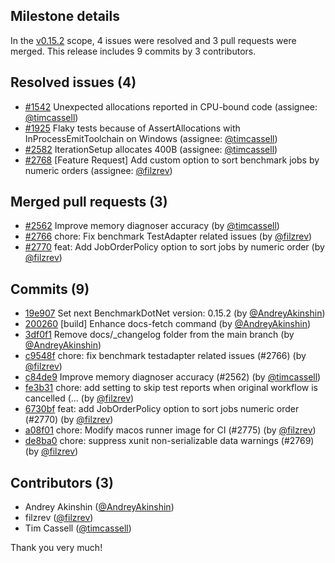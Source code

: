 ## Milestone details

In the [v0.15.2](https://github.com/dotnet/BenchmarkDotNet/issues?q=milestone:v0.15.2) scope, 
4 issues were resolved and 3 pull requests were merged.
This release includes 9 commits by 3 contributors.

## Resolved issues (4)

* [#1542](https://github.com/dotnet/BenchmarkDotNet/issues/1542) Unexpected allocations reported in CPU-bound code (assignee: [@timcassell](https://github.com/timcassell))
* [#1925](https://github.com/dotnet/BenchmarkDotNet/issues/1925) Flaky tests because of AssertAllocations with InProcessEmitToolchain on Windows (assignee: [@timcassell](https://github.com/timcassell))
* [#2582](https://github.com/dotnet/BenchmarkDotNet/issues/2582) IterationSetup allocates 400B (assignee: [@timcassell](https://github.com/timcassell))
* [#2768](https://github.com/dotnet/BenchmarkDotNet/issues/2768) [Feature Request] Add custom option to sort benchmark jobs by numeric orders (assignee: [@filzrev](https://github.com/filzrev))

## Merged pull requests (3)

* [#2562](https://github.com/dotnet/BenchmarkDotNet/pull/2562) Improve memory diagnoser accuracy (by [@timcassell](https://github.com/timcassell))
* [#2766](https://github.com/dotnet/BenchmarkDotNet/pull/2766) chore: Fix benchmark TestAdapter related issues (by [@filzrev](https://github.com/filzrev))
* [#2770](https://github.com/dotnet/BenchmarkDotNet/pull/2770) feat: Add JobOrderPolicy option to sort jobs by numeric order (by [@filzrev](https://github.com/filzrev))

## Commits (9)

* [19e907](https://github.com/dotnet/BenchmarkDotNet/commit/19e907194e462edc648091ef3c2bb218d6831727) Set next BenchmarkDotNet version: 0.15.2 (by [@AndreyAkinshin](https://github.com/AndreyAkinshin))
* [200260](https://github.com/dotnet/BenchmarkDotNet/commit/200260136816fa7f3f27db5710a5b805be13cb35) [build] Enhance docs-fetch command (by [@AndreyAkinshin](https://github.com/AndreyAkinshin))
* [3df0f1](https://github.com/dotnet/BenchmarkDotNet/commit/3df0f1bf4ede18ccf5744a550832f4ee2d651c5e) Remove docs/_changelog folder from the main branch (by [@AndreyAkinshin](https://github.com/AndreyAkinshin))
* [c9548f](https://github.com/dotnet/BenchmarkDotNet/commit/c9548fa72649c7286555ec9402fbf4893f38cd8c) chore: fix benchmark testadapter related issues (#2766) (by [@filzrev](https://github.com/filzrev))
* [c84de9](https://github.com/dotnet/BenchmarkDotNet/commit/c84de9a0d4af419309743c5f86e765de8d490a90) Improve memory diagnoser accuracy (#2562) (by [@timcassell](https://github.com/timcassell))
* [fe3b31](https://github.com/dotnet/BenchmarkDotNet/commit/fe3b31f2ea254d1fd45a1a85d17aad5e856abdb6) chore: add setting to skip test reports when original workflow is cancelled (... (by [@filzrev](https://github.com/filzrev))
* [6730bf](https://github.com/dotnet/BenchmarkDotNet/commit/6730bf1570bc68e403d17eeaf9749c5f9b0bee24) feat: add JobOrderPolicy option to sort jobs numeric order (#2770) (by [@filzrev](https://github.com/filzrev))
* [a08f01](https://github.com/dotnet/BenchmarkDotNet/commit/a08f01c1a682e3aa7dab92c44d18b5b52a38b062) chore: Modify macos runner image for CI (#2775) (by [@filzrev](https://github.com/filzrev))
* [de8ba0](https://github.com/dotnet/BenchmarkDotNet/commit/de8ba0796cdeab18fd8abc4988864a134f6dae8f) chore: suppress xunit non-serializable data warnings (#2769) (by [@filzrev](https://github.com/filzrev))

## Contributors (3)

* Andrey Akinshin ([@AndreyAkinshin](https://github.com/AndreyAkinshin))
* filzrev ([@filzrev](https://github.com/filzrev))
* Tim Cassell ([@timcassell](https://github.com/timcassell))

Thank you very much!

